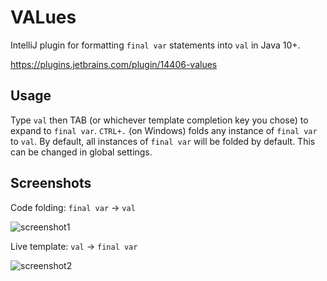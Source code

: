 # VALues

IntelliJ plugin for formatting `final var` statements into `val` in Java 10+.

https://plugins.jetbrains.com/plugin/14406-values

## Usage

Type `val` then TAB (or whichever template completion key you chose) to expand to `final var`.
`CTRL+.` (on Windows) folds any instance of `final var` to `val`.
By default, all instances of `final var` will be folded by default.
This can be changed in global settings.

## Screenshots

Code folding: `final var` -> `val`

![screenshot1](https://plugins.jetbrains.com/files/14406/screenshot_22048.png)

Live template: `val` -> `final var`

![screenshot2](https://plugins.jetbrains.com/files/14406/screenshot_22050.png)
